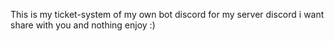 This is my ticket-system of my own bot discord for my server discord
i want share with you and nothing enjoy :)
